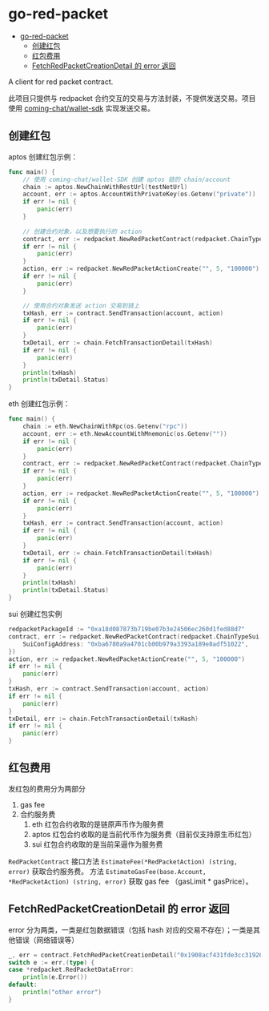 # go-red-packet

- [go-red-packet](#go-red-packet)
	- [创建红包](#创建红包)
	- [红包费用](#红包费用)
	- [FetchRedPacketCreationDetail 的 error 返回](#fetchredpacketcreationdetail-的-error-返回)

A client for red packet contract.

此项目只提供与 redpacket 合约交互的交易与方法封装，不提供发送交易。项目使用 [coming-chat/wallet-sdk](https://github.com/coming-chat/wallet-SDK) 实现发送交易。


## 创建红包

aptos 创建红包示例：
```go
func main() {
    // 使用 coming-chat/wallet-SDK 创建 aptos 链的 chain/account
	chain := aptos.NewChainWithRestUrl(testNetUrl)
	account, err := aptos.AccountWithPrivateKey(os.Getenv("private"))
	if err != nil {
		panic(err)
	}
	
	// 创建合约对象，以及想要执行的 action
	contract, err := redpacket.NewRedPacketContract(redpacket.ChainTypeAptos, chain, os.Getenv("red_packet"), nil)
	if err != nil {
		panic(err)
	}
	action, err := redpacket.NewRedPacketActionCreate("", 5, "100000")
	if err != nil {
		panic(err)
	}

	// 使用合约对象发送 action 交易到链上
	txHash, err := contract.SendTransaction(account, action)
	if err != nil {
		panic(err)
	}
	txDetail, err := chain.FetchTransactionDetail(txHash)
	if err != nil {
		panic(err)
	}
	println(txHash)
	println(txDetail.Status)
}

```

eth 创建红包示例：
```go
func main() {
	chain := eth.NewChainWithRpc(os.Getenv("rpc"))
	account, err := eth.NewAccountWithMnemonic(os.Getenv(""))
	if err != nil {
		panic(err)
	}
	contract, err := redpacket.NewRedPacketContract(redpacket.ChainTypeEth, chain, os.Getenv("red_packet"), nil)
	if err != nil {
		panic(err)
	}
	action, err := redpacket.NewRedPacketActionCreate("", 5, "100000")
	if err != nil {
		panic(err)
	}
	txHash, err := contract.SendTransaction(account, action)
	if err != nil {
		panic(err)
	}
	txDetail, err := chain.FetchTransactionDetail(txHash)
	if err != nil {
		panic(err)
	}
	println(txHash)
	println(txDetail.Status)
}

```

sui 创建红包实例
```go
redpacketPackageId := "0xa18d087873b719be07b3e24506ec260d1fed88d7"
contract, err := redpacket.NewRedPacketContract(redpacket.ChainTypeSui, chain, redpacketPackageId, &redpacket.ContractConfig{
	SuiConfigAddress: "0xba6780a9a4701cb00b979a3393a189e8adf51022",
})
action, err := redpacket.NewRedPacketActionCreate("", 5, "100000")
if err != nil {
	panic(err)
}
txHash, err := contract.SendTransaction(account, action)
if err != nil {
	panic(err)
}
txDetail, err := chain.FetchTransactionDetail(txHash)
if err != nil {
	panic(err)
}
```

## 红包费用

发红包的费用分为两部分
1. gas fee
2. 合约服务费
   1. eth 红包合约收取的是链原声币作为服务费
   2. aptos 红包合约收取的是当前代币作为服务费（目前仅支持原生币红包）
   3. sui 红包合约收取的是当前呆逼作为服务费

`RedPacketContract` 接口方法 `EstimateFee(*RedPacketAction) (string, error)` 获取合约服务费。
方法 `EstimateGasFee(base.Account, *RedPacketAction) (string, error)` 获取 gas fee （gasLimit * gasPrice）。

## FetchRedPacketCreationDetail 的 error 返回

error 分为两类，一类是红包数据错误（包括 hash 对应的交易不存在）；一类是其他错误（网络错误等）
```go
_, err = contract.FetchRedPacketCreationDetail("0x1908acf431fde3cc31926860c342f18421669d087325defa19cfe42537738c21")
switch e := err.(type) {
case *redpacket.RedPacketDataError:
	println(e.Error())
default:
	println("other error")
}
```
